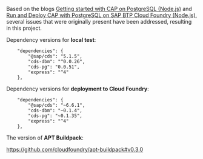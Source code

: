 Based on the blogs [Getting started with CAP on PostgreSQL (Node.js)](https://blogs.sap.com/2020/11/16/getting-started-with-cap-on-postgresql-node.js/) and [Run and Deploy CAP with PostgreSQL on SAP BTP Cloud Foundry (Node.js)](https://blogs.sap.com/2020/11/30/run-and-deploy-cap-with-postgresql-on-sap-cloud-platform-cloud-foundry-node.js/), several issues that were originally present have been addressed, resulting in this project.

Dependency versions for **local test**:
```
    "dependencies": {
        "@sap/cds": "5.1.5",
        "cds-dbm": "^0.0.26",
        "cds-pg": "0.0.51",
        "express": "^4"
    },
```

Dependency versions for **deployment to Cloud Foundry**:
```
    "dependencies": {
        "@sap/cds": "~6.6.1",
        "cds-dbm": "~0.1.4",
        "cds-pg": "~0.1.35",
        "express": "^4"
    },
```

The version of **APT Buildpack**:

https://github.com/cloudfoundry/apt-buildpack#v0.3.0
